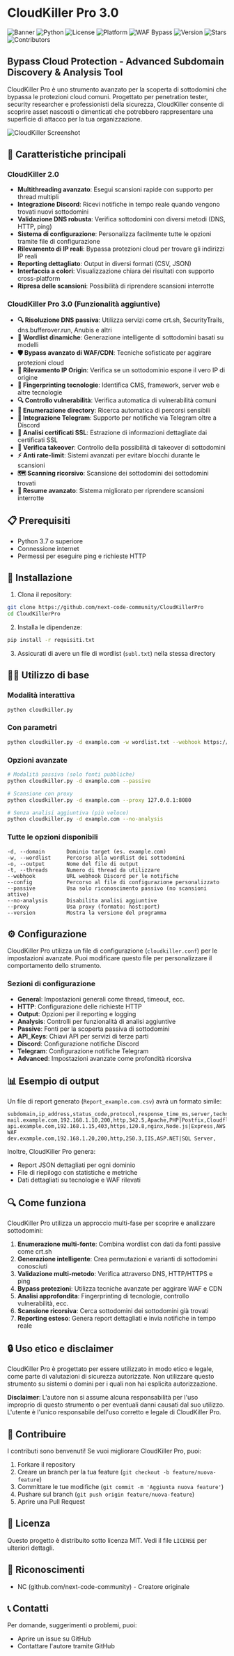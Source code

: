 # CloudKiller Pro 3.0

![Banner](https://img.shields.io/badge/CloudKiller-Pro%203.0-brightgreen)
![Python](https://img.shields.io/badge/Python-3.7%2B-blue)
![License](https://img.shields.io/badge/License-MIT-yellow)
![Platform](https://img.shields.io/badge/Platform-Linux%20%7C%20Windows%20%7C%20macOS-lightgrey)
![WAF Bypass](https://img.shields.io/badge/WAF%20Bypass-Cloudflare%20%7C%20Akamai%20%7C%20AWS-orange)
![Version](https://img.shields.io/badge/Version-3.0.0-informational)
![Stars](https://img.shields.io/badge/Stars-★★★★★-yellow)
![Contributors](https://img.shields.io/badge/Contributors-12-blueviolet)

## Bypass Cloud Protection - Advanced Subdomain Discovery & Analysis Tool

CloudKiller Pro è uno strumento avanzato per la scoperta di sottodomini che bypassa le protezioni cloud comuni. Progettato per penetration tester, security researcher e professionisti della sicurezza, CloudKiller consente di scoprire asset nascosti o dimenticati che potrebbero rappresentare una superficie di attacco per la tua organizzazione.

![CloudKiller Screenshot](https://github.com/user-attachments/assets/ebd062b3-bbad-457b-810b-89629c419c46)


## 🚀 Caratteristiche principali

### CloudKiller 2.0
- **Multithreading avanzato**: Esegui scansioni rapide con supporto per thread multipli
- **Integrazione Discord**: Ricevi notifiche in tempo reale quando vengono trovati nuovi sottodomini
- **Validazione DNS robusta**: Verifica sottodomini con diversi metodi (DNS, HTTP, ping)
- **Sistema di configurazione**: Personalizza facilmente tutte le opzioni tramite file di configurazione
- **Rilevamento di IP reali**: Bypassa protezioni cloud per trovare gli indirizzi IP reali
- **Reporting dettagliato**: Output in diversi formati (CSV, JSON)
- **Interfaccia a colori**: Visualizzazione chiara dei risultati con supporto cross-platform
- **Ripresa delle scansioni**: Possibilità di riprendere scansioni interrotte

### CloudKiller Pro 3.0 (Funzionalità aggiuntive)
- **🔍 Risoluzione DNS passiva**: Utilizza servizi come crt.sh, SecurityTrails, dns.bufferover.run, Anubis e altri
- **🧠 Wordlist dinamiche**: Generazione intelligente di sottodomini basati su modelli
- **🛡️ Bypass avanzato di WAF/CDN**: Tecniche sofisticate per aggirare protezioni cloud
- **🧩 Rilevamento IP Origin**: Verifica se un sottodominio espone il vero IP di origine
- **🧠 Fingerprinting tecnologie**: Identifica CMS, framework, server web e altre tecnologie
- **🔍 Controllo vulnerabilità**: Verifica automatica di vulnerabilità comuni
- **📂 Enumerazione directory**: Ricerca automatica di percorsi sensibili
- **🤖 Integrazione Telegram**: Supporto per notifiche via Telegram oltre a Discord
- **🔐 Analisi certificati SSL**: Estrazione di informazioni dettagliate dai certificati SSL
- **🔎 Verifica takeover**: Controllo della possibilità di takeover di sottodomini
- **⚡ Anti rate-limit**: Sistemi avanzati per evitare blocchi durante le scansioni
- **🗺️ Scanning ricorsivo**: Scansione dei sottodomini dei sottodomini trovati
- **🔄 Resume avanzato**: Sistema migliorato per riprendere scansioni interrotte

## 📋 Prerequisiti

- Python 3.7 o superiore
- Connessione internet
- Permessi per eseguire ping e richieste HTTP

## 🔧 Installazione

1. Clona il repository:
```bash
git clone https://github.com/next-code-community/CloudKillerPro
cd CloudKillerPro
```

2. Installa le dipendenze:
```bash
pip install -r requisiti.txt
```

3. Assicurati di avere un file di wordlist (`subl.txt`) nella stessa directory

## 🏃‍♂️ Utilizzo di base

### Modalità interattiva
```bash
python cloudkiller.py
```

### Con parametri
```bash
python cloudkiller.py -d example.com -w wordlist.txt --webhook https://discord.com/api/webhooks/your-webhook-url
```

### Opzioni avanzate
```bash
# Modalità passiva (solo fonti pubbliche)
python cloudkiller.py -d example.com --passive

# Scansione con proxy
python cloudkiller.py -d example.com --proxy 127.0.0.1:8080

# Senza analisi aggiuntiva (più veloce)
python cloudkiller.py -d example.com --no-analysis
```

### Tutte le opzioni disponibili
```
-d, --domain       Dominio target (es. example.com)
-w, --wordlist     Percorso alla wordlist dei sottodomini
-o, --output       Nome del file di output
-t, --threads      Numero di thread da utilizzare
--webhook          URL webhook Discord per le notifiche
--config           Percorso al file di configurazione personalizzato
--passive          Usa solo riconoscimento passivo (no scansioni attive)
--no-analysis      Disabilita analisi aggiuntive
--proxy            Usa proxy (formato: host:port)
--version          Mostra la versione del programma
```

## ⚙️ Configurazione

CloudKiller Pro utilizza un file di configurazione (`cloudkiller.conf`) per le impostazioni avanzate. Puoi modificare questo file per personalizzare il comportamento dello strumento.

### Sezioni di configurazione
- **General**: Impostazioni generali come thread, timeout, ecc.
- **HTTP**: Configurazione delle richieste HTTP
- **Output**: Opzioni per il reporting e logging
- **Analysis**: Controlli per funzionalità di analisi aggiuntive
- **Passive**: Fonti per la scoperta passiva di sottodomini
- **API_Keys**: Chiavi API per servizi di terze parti
- **Discord**: Configurazione notifiche Discord
- **Telegram**: Configurazione notifiche Telegram
- **Advanced**: Impostazioni avanzate come profondità ricorsiva

## 📊 Esempio di output

Un file di report generato (`Report_example.com.csv`) avrà un formato simile:

```
subdomain,ip_address,status_code,protocol,response_time_ms,server,technologies,waf
mail.example.com,192.168.1.10,200,http,342.5,Apache,PHP|Postfix,Cloudflare
api.example.com,192.168.1.15,403,https,120.8,nginx,Node.js|Express,AWS WAF
dev.example.com,192.168.1.20,200,http,250.3,IIS,ASP.NET|SQL Server,
```

Inoltre, CloudKiller Pro genera:
- Report JSON dettagliati per ogni dominio
- File di riepilogo con statistiche e metriche
- Dati dettagliati su tecnologie e WAF rilevati

## 🔍 Come funziona

CloudKiller Pro utilizza un approccio multi-fase per scoprire e analizzare sottodomini:

1. **Enumerazione multi-fonte**: Combina wordlist con dati da fonti passive come crt.sh
2. **Generazione intelligente**: Crea permutazioni e varianti di sottodomini conosciuti
3. **Validazione multi-metodo**: Verifica attraverso DNS, HTTP/HTTPS e ping
4. **Bypass protezioni**: Utilizza tecniche avanzate per aggirare WAF e CDN
5. **Analisi approfondita**: Fingerprinting di tecnologie, controllo vulnerabilità, ecc.
6. **Scansione ricorsiva**: Cerca sottodomini dei sottodomini già trovati
7. **Reporting esteso**: Genera report dettagliati e invia notifiche in tempo reale

## 🔒 Uso etico e disclaimer

CloudKiller Pro è progettato per essere utilizzato in modo etico e legale, come parte di valutazioni di sicurezza autorizzate. Non utilizzare questo strumento su sistemi o domini per i quali non hai esplicita autorizzazione.

**Disclaimer**: L'autore non si assume alcuna responsabilità per l'uso improprio di questo strumento o per eventuali danni causati dal suo utilizzo. L'utente è l'unico responsabile dell'uso corretto e legale di CloudKiller Pro.

## 🤝 Contribuire

I contributi sono benvenuti! Se vuoi migliorare CloudKiller Pro, puoi:

1. Forkare il repository
2. Creare un branch per la tua feature (`git checkout -b feature/nuova-feature`)
3. Committare le tue modifiche (`git commit -m 'Aggiunta nuova feature'`)
4. Pushare sul branch (`git push origin feature/nuova-feature`)
5. Aprire una Pull Request

## 📜 Licenza

Questo progetto è distribuito sotto licenza MIT. Vedi il file `LICENSE` per ulteriori dettagli.

## 🙏 Riconoscimenti

- NC (github.com/next-code-community) - Creatore originale

## 📞 Contatti

Per domande, suggerimenti o problemi, puoi:
- Aprire un issue su GitHub
- Contattare l'autore tramite GitHub

